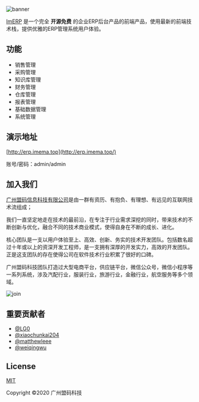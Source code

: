 ![banner](http://imema.cn/static/images/banner-erp.jpg)

[ImERP](https://gitee.com/imema/imerp-vue) 是一个完全 **开源免费** 的企业ERP后台产品的前端产品，使用最新的前端技术栈，提供优雅的ERP管理系统用户体验。


## 功能
* 销售管理
* 采购管理
* 知识库管理
* 财务管理
* 仓库管理
* 报表管理
* 基础数据管理
* 系统管理

## 演示地址
[http://erp.imema.top](http://erp.imema.top/)

账号/密码：admin/admin

## 加入我们

[广州盟码信息科技有限公司](http://imema.cn)是由一群有资历、有抱负、有理想、有远见的互联网技术流组成；

我们一直坚定地走在技术的最前沿，在专注于行业需求深挖的同时，带来技术的不断创新与优化，融合不同的技术商业模式，使得自身在不断的成长、进化。

核心团队是一支以用户体验至上、高效、创新、务实的技术开发团队。包括数名超过十年或以上的资深开发工程师，是一支拥有深厚的开发实力，高效的开发团队。正是这支团队的存在使得公司在软件技术行业积累了很好的口碑。

广州盟码科技团队打造过大型电商平台，供应链平台，微信公众号，微信小程序等一系列系统，涉及汽配行业，服装行业，旅游行业，金融行业，航空服务等多个领域。

![join](http://imema.cn/assets/27be8aa9cfddd7acb05ec293cebed8e2.jpg)

## 重要贡献者

* [@LG0](https://gitee.com/LG0)
* [@xiaochunkai204](https://gitee.com/xiaochunkai204)
* [@matthewleee](https://gitee.com/matthewleee)
* [@weiqingwu](https://gitee.com/weiqingwu)

## License

[MIT](https://gitee.com/imema/imerp-vue/blob/master/LICENSE)

Copyright ©2020 广州盟码科技
